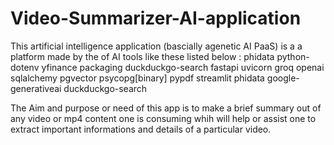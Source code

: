 # Video-Summarizer-AI-application



This artificial intelligence application (bascially agenetic AI PaaS) is a a platform made by the of AI tools like these listed below :
phidata 
python-dotenv
yfinance
packaging
duckduckgo-search
fastapi
uvicorn
groq
openai
sqlalchemy
pgvector
psycopg[binary]
pypdf
streamlit
phidata
google-generativeai
duckduckgo-search 


The Aim and purpose or need of this app is to make a brief summary out of any video or mp4 content one is consuming whih will help or assist one to extract important informations and details of a particular video.
